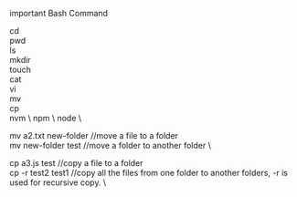 important Bash Command

cd \
pwd \
ls \
mkdir \
touch \
cat \
vi \
mv \
cp \
nvm \ 
npm \ 
node \

mv a2.txt new-folder  //move a file to a folder  \
mv new-folder test  //move a folder to another folder \

cp a3.js test  //copy a file to a folder  \
cp -r test2 test1 //copy all the files from one folder to another folders, -r is used for recursive copy. \

